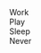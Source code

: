 <html>
    <head>
    </head>
<body>
    <div class="work">Work</div>
    <div class="play">Play</div>
    <div class="sleep">Sleep</div>
    <div class="never">Never</div>
</body>
</html>
